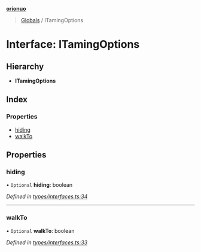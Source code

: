 **[orionuo](../README.md)**

> [Globals](../globals.md) / ITamingOptions

# Interface: ITamingOptions

## Hierarchy

* **ITamingOptions**

## Index

### Properties

* [hiding](itamingoptions.md#hiding)
* [walkTo](itamingoptions.md#walkto)

## Properties

### hiding

• `Optional` **hiding**: boolean

*Defined in [types/interfaces.ts:34](https://github.com/msviha/orionuo/blob/1e2926d/src/types/interfaces.ts#L34)*

___

### walkTo

• `Optional` **walkTo**: boolean

*Defined in [types/interfaces.ts:33](https://github.com/msviha/orionuo/blob/1e2926d/src/types/interfaces.ts#L33)*
